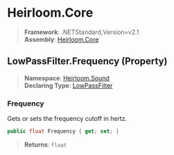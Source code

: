 # Heirloom.Core

> **Framework**: .NETStandard,Version=v2.1  
> **Assembly**: [Heirloom.Core][0]

## LowPassFilter.Frequency (Property)

> **Namespace**: [Heirloom.Sound][0]  
> **Declaring Type**: [LowPassFilter][1]

### Frequency

Gets or sets the frequency cutoff in hertz.

```cs
public float Frequency { get; set; }
```

> **Returns**: `float`

[0]: ../../../Heirloom.Core.md
[1]: ../LowPassFilter.md
